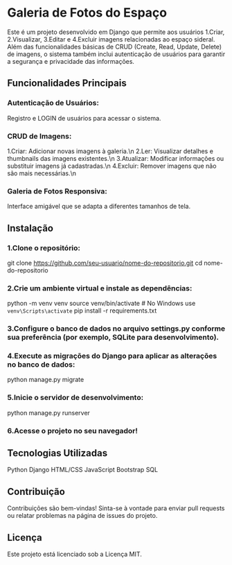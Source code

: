 # Galeria de Fotos do Espaço
Este é um projeto desenvolvido em Django que permite aos usuários 1.Criar, 2.Visualizar, 3.Editar e 4.Excluir imagens relacionadas ao espaço sideral. Além das funcionalidades básicas de CRUD (Create, Read, Update, Delete) de imagens, o sistema também inclui autenticação de usuários para garantir a segurança e privacidade das informações.

## Funcionalidades Principais
### Autenticação de Usuários:

Registro e LOGIN de usuários para acessar o sistema.
### CRUD de Imagens:

1.Criar: Adicionar novas imagens à galeria.\n
2.Ler: Visualizar detalhes e thumbnails das imagens existentes.\n
3.Atualizar: Modificar informações ou substituir imagens já cadastradas.\n
4.Excluir: Remover imagens que não são mais necessárias.\n
### Galeria de Fotos Responsiva:

Interface amigável que se adapta a diferentes tamanhos de tela.

## Instalação

### 1.Clone o repositório:
git clone https://github.com/seu-usuario/nome-do-repositorio.git
cd nome-do-repositorio

### 2.Crie um ambiente virtual e instale as dependências:
python -m venv venv
source venv/bin/activate   # No Windows use `venv\Scripts\activate`
pip install -r requirements.txt

### 3.Configure o banco de dados no arquivo settings.py conforme sua preferência (por exemplo, SQLite para desenvolvimento).

### 4.Execute as migrações do Django para aplicar as alterações no banco de dados:
python manage.py migrate

### 5.Inicie o servidor de desenvolvimento:
python manage.py runserver

### 6.Acesse o projeto no seu navegador!

## Tecnologias Utilizadas
Python
Django
HTML/CSS
JavaScript
Bootstrap
SQL

## Contribuição
Contribuições são bem-vindas! Sinta-se à vontade para enviar pull requests ou relatar problemas na página de issues do projeto.

## Licença
Este projeto está licenciado sob a Licença MIT.
